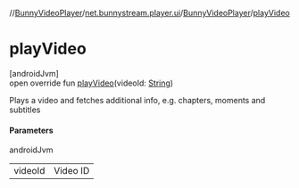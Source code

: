 //[BunnyVideoPlayer](../../../index.md)/[net.bunnystream.player.ui](../index.md)/[BunnyVideoPlayer](index.md)/[playVideo](play-video.md)

# playVideo

[androidJvm]\
open override fun [playVideo](play-video.md)(videoId: [String](https://kotlinlang.org/api/latest/jvm/stdlib/kotlin-stdlib/kotlin/-string/index.html))

Plays a video and fetches additional info, e.g. chapters, moments and subtitles

#### Parameters

androidJvm

| | |
|---|---|
| videoId | Video ID |
